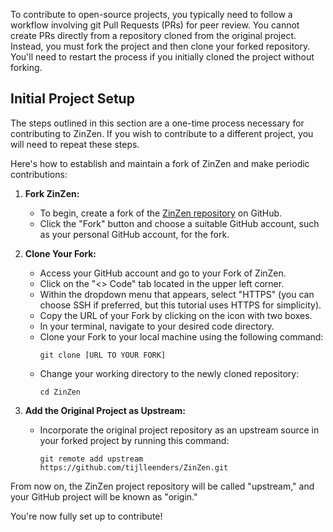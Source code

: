 To contribute to open-source projects, you typically need to follow a workflow involving git Pull Requests (PRs) for peer review. You cannot create PRs directly from a repository cloned from the original project. Instead, you must fork the project and then clone your forked repository. You'll need to restart the process if you initially cloned the project without forking.

## Initial Project Setup

The steps outlined in this section are a one-time process necessary for contributing to ZinZen. If you wish to contribute to a different project, you will need to repeat these steps.

Here's how to establish and maintain a fork of ZinZen and make periodic contributions:

1. **Fork ZinZen:**
   - To begin, create a fork of the [ZinZen repository](https://github.com/tijlleenders/ZinZen) on GitHub.
   - Click the "Fork" button and choose a suitable GitHub account, such as your personal GitHub account, for the fork.

2. **Clone Your Fork:**
   - Access your GitHub account and go to your Fork of ZinZen.
   - Click on the "<> Code" tab located in the upper left corner.
   - Within the dropdown menu that appears, select "HTTPS" (you can choose SSH if preferred, but this tutorial uses HTTPS for simplicity).
   - Copy the URL of your Fork by clicking on the icon with two boxes.
   - In your terminal, navigate to your desired code directory.
   - Clone your Fork to your local machine using the following command:
     ```
     git clone [URL TO YOUR FORK]
     ```
   - Change your working directory to the newly cloned repository:
     ```
     cd ZinZen
     ```

3. **Add the Original Project as Upstream:**
   - Incorporate the original project repository as an upstream source in your forked project by running this command:
     ```
     git remote add upstream https://github.com/tijlleenders/ZinZen.git
     ```

From now on, the ZinZen project repository will be called "upstream," and your GitHub project will be known as "origin."

You're now fully set up to contribute!
